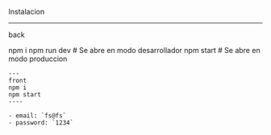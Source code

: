 Instalacion 

----
back 

npm i
npm run dev # Se abre en modo desarrollador 
npm start # Se abre en modo produccion
```
---
front 
npm i 
npm start 
----

- email: `fs@fs`
- password: `1234`

